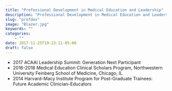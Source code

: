 ```yaml
---
title: "Professional Development in Medical Education and Leadership"
description: "Professional Development in Medical Education and Leadership"
slug: "profdev"
image: "Blazer.jpg"
keywords: ""
categories:
    - ""
date: 2017-11-25T19:23:11-05:00
draft: false
---
```


* 2017 ACAAI Leadership Summit: Generation Next Participant
* 2016-2018 Medical Education Clinical Scholars Program, Northwestern University Feinberg School of Medicine, Chicago, IL
* 2014 Harvard-Macy Institute Program for Post-Graduate Trainees: Future Academic Clinician-Educators
